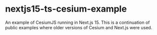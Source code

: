 # nextjs15-ts-cesium-example
An example of CesiumJS running in Next.js 15. This is a continuation of public examples where older versions of Cesium and Next.js were used. 
